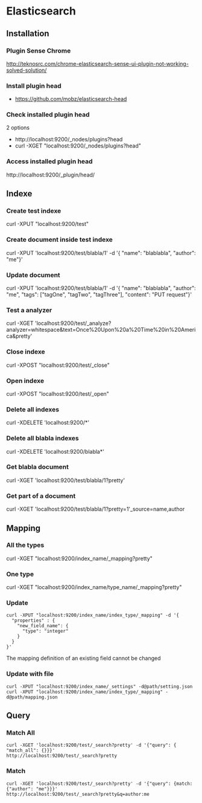 # Elasticsearch

## Installation

### Plugin Sense Chrome
http://teknosrc.com/chrome-elasticsearch-sense-ui-plugin-not-working-solved-solution/

### Install plugin head
- https://github.com/mobz/elasticsearch-head

### Check installed plugin head
2 options
- http://localhost:9200/_nodes/plugins?head
- curl -XGET "localhost:9200/_nodes/plugins?head"

### Access installed plugin head
http://localhost:9200/_plugin/head/

## Indexe

### Create test indexe
curl -XPUT "localhost:9200/test" 

### Create document inside test indexe
curl -XPUT 'localhost:9200/test/blabla/1' -d '{ "name": "blablabla", "author": "me"}'

### Update document
curl -XPUT 'localhost:9200/test/blabla/1' -d '{ "name": "blablabla", "author": "me", "tags": ["tagOne", "tagTwo", "tagThree"], "content": "PUT request"}'

### Test a analyzer
curl -XGET 'localhost:9200/test/_analyze?analyzer=whitespace&text=Once%20Upon%20a%20Time%20in%20America&pretty'

### Close indexe
curl -XPOST "localhost:9200/test/_close"

### Open indexe
curl -XPOST "localhost:9200/test/_open"

### Delete all indexes
curl -XDELETE 'localhost:9200/*'

### Delete all blabla indexes
curl -XDELETE 'localhost:9200/blabla*'

### Get blabla document
curl -XGET 'localhost:9200/test/blabla/1?pretty'

### Get part of a document
curl -XGET 'localhost:9200/test/blabla/1?pretty=1'_source=name,author

## Mapping

### All the types
curl -XGET "localhost:9200/index_name/_mapping?pretty"

### One type
curl -XGET "localhost:9200/index_name/type_name/_mapping?pretty"

### Update

```
curl -XPUT "localhost:9200/index_name/index_type/_mapping" -d '{
  "properties" : {
    "new_field_name": {
      "type": "integer"
    }
  }
}'
```
The mapping definition of an existing field cannot be changed

### Update with file

```
curl -XPUT "localhost:9200/index_name/_settings" -d@path/setting.json
curl -XPUT "localhost:9200/index_name/index_type/_mapping" -d@path/mapping.json
```

## Query 

### Match All
```
curl -XGET 'localhost:9200/test/_search?pretty' -d '{"query": { "match_all": {}}}'
http://localhost:9200/test/_search?pretty
```

### Match 
```
curl -XGET 'localhost:9200/test/_search?pretty' -d '{"query": {match: {"author": "me"}}}'
http://localhost:9200/test/_search?pretty&q=author:me
```
